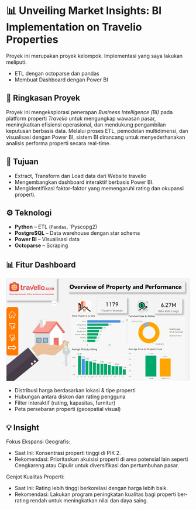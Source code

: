 # 📊 Unveiling Market Insights: BI Implementation on Travelio Properties

Proyek ini merupakan proyek kelompok. Implementasi yang saya lakukan meliputi:
- ETL dengan octoparse dan pandas
- Membuat Dashboard dengan Power BI

## 🧠 Ringkasan Proyek

Proyek ini mengeksplorasi penerapan *Business Intelligence (BI)* pada platform properti *Travelio* untuk mengungkap wawasan pasar, meningkatkan efisiensi operasional, dan mendukung pengambilan keputusan berbasis data. Melalui proses ETL, pemodelan multidimensi, dan visualisasi dengan Power BI, sistem BI dirancang untuk menyederhanakan analisis performa properti secara real-time.

## 🎯 Tujuan

- Extract, Transform dan Load data dari Website travelio
- Mengembangkan dashboard interaktif berbasis Power BI.
- Mengidentifikasi faktor-faktor yang memengaruhi rating dan okupansi properti.

## ⚙️ Teknologi

- **Python** – ETL (`Pandas`, `Pyscopg2)
- **PostgreSQL** – Data warehouse dengan star schema
- **Power BI** – Visualisasi data
- **Octoparse** – Scraping 


## 📊 Fitur Dashboard

![dashboard](dashboard.png)

- Distribusi harga berdasarkan lokasi & tipe properti
- Hubungan antara diskon dan rating pengguna
- Filter interaktif (rating, kapasitas, furnitur)
- Peta persebaran properti (geospatial visual)

## 💡 Insight

Fokus Ekspansi Geografis:

- Saat Ini: Konsentrasi properti tinggi di PIK 2.
- Rekomendasi: Prioritaskan akuisisi properti di area potensial lain seperti Cengkareng atau Cipulir untuk diversifikasi dan pertumbuhan pasar.

Genjot Kualitas Properti:

- Saat Ini: Rating lebih tinggi berkorelasi dengan harga lebih baik.
- Rekomendasi: Lakukan program peningkatan kualitas bagi properti ber-rating rendah untuk meningkatkan nilai dan daya saing.